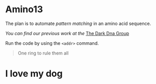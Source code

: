 # Amino13

The plan is to automate *pattern matching* in an amino acid sequence.

_You can find our previous work at the_ [The Dark Dna Group](http://darkdna.gr)

Run the code by using the `<addr>` command.

> One ring to rule them all

# I love my dog


